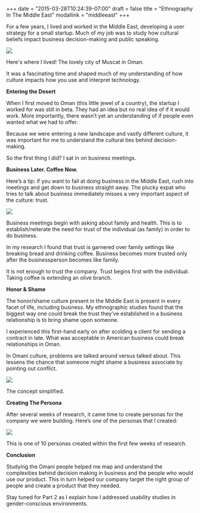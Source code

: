 +++
date = "2015-03-28T10:24:39-07:00"
draft = false
title = "Ethnography In The Middle East"
modallink = "middleeast"
+++

For a few years, I lived and worked in the Middle East, developing a user strategy for a small startup. Much of my job was to study how cultural beliefs impact business decision-making and public speaking. 

<a href="/images/whereilived.png" data-lightbox="persona" data-title="Where I Lived"><img src="/images/whereilived.png"/></a>
<div class="image-caption">Here's where I lived! The lovely city of Muscat in Oman.</div>

It was a fascinating time and shaped much of my understanding of how culture impacts how you use and interpret technology. 

**Entering the Desert**

When I first moved to Oman (this little jewel of a country), the startup I worked for was still in beta. They had an idea but no real idea of if it would work. More importantly, there wasn’t yet an understanding of if people even wanted what we had to offer. 

Because we were entering a new landscape and vastly different culture, it was important for me to understand the cultural ties behind decision-making. 

So the first thing I did? I sat in on business meetings. 


**Business Later. Coffee Now.** 

Here’s a tip: if you want to fail at doing business in the Middle East, rush into meetings and get down to business straight away.  The plucky expat who tries to talk about business immediately misses a very important aspect of the culture: trust. 

<a href="/images/what.jpg" data-lightbox="persona" data-title="OmanPersona"><img src="/images/what.jpg"/></a>
<div class="image-caption">Business meetings begin with asking about family and health. This is to establish/reiterate the need for trust of the individual (as family) in order to do business.</div>

In my research I found that trust is garnered over family settings like breaking bread and drinking coffee. Business becomes more trusted only after the businessperson becomes like family.

It is not enough to trust the company. Trust begins first with the individual. Taking coffee is extending an olive branch.

**Honor & Shame** 

The honor/shame culture present in the Middle East is present in every facet of life, including business. My ethnographic studies found that the biggest way one could break the trust they’ve established in a business relationship is to bring shame upon someone. 

I experienced this first-hand early on after scolding a client for sending a contract in late.  What was acceptable in American business could break relationships in Oman.

In Omani culture, problems are talked around versus talked about. This lessens the chance that someone might shame a business associate by pointing out conflict. 

<a href="/images/problem.jpg" data-lightbox="persona" data-title="Problems"><img src="/images/problems.jpg"/></a>
<div class="image-caption">The concept simplified.</div>

**Creating The Persona**

After several weeks of research, it came time to create personas for the company we were building. Here’s one of the personas that I created:

<a href="/images/Omanpersona.png" data-lightbox="persona" data-title="OmanPersona"><img src="/images/Omanpersona.png"/></a>
<div class="image-caption">This is one of 10 personas created within the first few weeks of research.</div>

**Conclusion**

Studying the Omani people helped me map and understand the complexities behind decision making in business and the people who would use our product. This in turn helped our company target the right group of people and create a product that they needed. 

Stay tuned for Part 2 as I explain how I addressed usability studies in gender-conscious environments. 